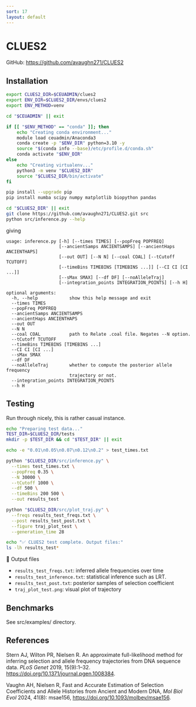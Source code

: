 ```yaml
---
sort: 17
layout: default
---
```


# CLUES2

GitHub: <https://github.com/avaughn271/CLUES2>

## Installation

```bash
export CLUES2_DIR=$CEUADMIN/clues2
export ENV_DIR=$CLUES2_DIR/envs/clues2
export ENV_METHOD=venv

cd "$CEUADMIN" || exit

if [[ "$ENV_METHOD" == "conda" ]]; then
    echo "Creating conda environment..."
    module load ceuadmin/Anaconda3
    conda create -p "$ENV_DIR" python=3.10 -y
    source "$(conda info --base)/etc/profile.d/conda.sh"
    conda activate "$ENV_DIR"
else
    echo "Creating virtualenv..."
    python3 -m venv "$CLUES2_DIR"
    source "$CLUES2_DIR/bin/activate"
fi

pip install --upgrade pip
pip install numba scipy numpy matplotlib biopython pandas

cd "$CLUES2_DIR" || exit
git clone https://github.com/avaughn271/CLUES2.git src
python src/inference.py --help
```

giving

```
usage: inference.py [-h] [--times TIMES] [--popFreq POPFREQ]
                    [--ancientSamps ANCIENTSAMPS] [--ancientHaps ANCIENTHAPS]
                    [--out OUT] [--N N] [--coal COAL] [--tCutoff TCUTOFF]
                    [--timeBins TIMEBINS [TIMEBINS ...]] [--CI CI [CI ...]]
                    [--sMax SMAX] [--df DF] [--noAlleleTraj]
                    [--integration_points INTEGRATION_POINTS] [--h H]

optional arguments:
  -h, --help            show this help message and exit
  --times TIMES
  --popFreq POPFREQ
  --ancientSamps ANCIENTSAMPS
  --ancientHaps ANCIENTHAPS
  --out OUT
  --N N
  --coal COAL           path to Relate .coal file. Negates --N option.
  --tCutoff TCUTOFF
  --timeBins TIMEBINS [TIMEBINS ...]
  --CI CI [CI ...]
  --sMax SMAX
  --df DF
  --noAlleleTraj        whether to compute the posterior allele frequency
                        trajectory or not.
  --integration_points INTEGRATION_POINTS
  --h H
```

## Testing

Run through nicely, this is rather casual instance.

```bash
echo "Preparing test data..."
TEST_DIR=$CLUES2_DIR/tests
mkdir -p $TEST_DIR && cd "$TEST_DIR" || exit

echo -e "0.01\n0.05\n0.07\n0.12\n0.2" > test_times.txt

python "$CLUES2_DIR/src/inference.py" \
  --times test_times.txt \
  --popFreq 0.35 \
  --N 30000 \
  --tCutoff 1000 \
  --df 500 \
  --timeBins 200 500 \
  --out results_test

python "$CLUES2_DIR/src/plot_traj.py" \
  --freqs results_test_freqs.txt \
  --post results_test_post.txt \
  --figure traj_plot_test \
  --generation_time 28

echo "✅ CLUES2 test complete. Output files:"
ls -lh results_test*
```

📁 Output files

* `results_test_freqs.txt`: inferred allele frequencies over time
* `results_test_inference.txt`: statistical inference such as LRT.
* `results_test_post.txt`: posterior samples of selection coefficient
* `traj_plot_test.png`: visual plot of trajectory

## Benchmarks

See src/examples/ directory.

## References

Stern AJ, Wilton PR, Nielsen R. An approximate full-likelihood method for inferring selection and allele frequency trajectories from
DNA sequence data. *PLoS Genet* 2019, 15(9):1–32. <https://doi.org/10.1371/journal.pgen.1008384>.

Vaughn AH, Nielsen R, Fast and Accurate Estimation of Selection Coefficients and Allele Histories from Ancient and Modern DNA, *Mol Biol Evol* 2024, 41(8): msae156, <https://doi.org/10.1093/molbev/msae156>.
